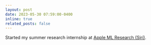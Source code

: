 ```yaml
---
layout: post
date: 2023-05-30 07:59:00-0400
inline: true
related_posts: false
---
```


Started my summer research internship at [Apple ML Research (Siri)](https://machinelearning.apple.com/).